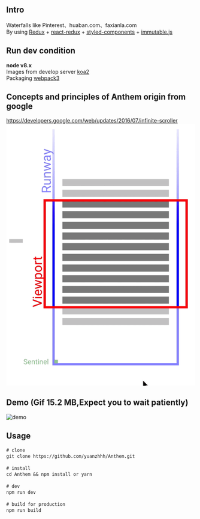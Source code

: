 
## Intro
Waterfalls like Pinterest、huaban.com、faxianla.com</br>
By using [Redux](https://github.com/reactjs/redux) + [react-redux](https://github.com/reactjs/react-redux) + [styled-components](https://github.com/styled-components/styled-components) + [immutable.js](https://github.com/facebook/immutable-js)

## Run dev condition
<b>node v8.x</b></br>
Images from develop server [koa2](https://github.com/koajs/koa) </br>
Packaging [webpack3](https://github.com/webpack/webpack)
## Concepts and principles of Anthem origin from google
https://developers.google.com/web/updates/2016/07/infinite-scroller
![demo](https://github.com/yuanzhhh/resources/blob/master/anthem-principle.gif "principle")
## Demo (Gif 15.2 MB,Expect you to wait patiently)
![demo](https://github.com/yuanzhhh/resources/blob/master/anthem-dome.gif "demo_gif")

## Usage
```
# clone
git clone https://github.com/yuanzhhh/Anthem.git

# install
cd Anthem && npm install or yarn

# dev
npm run dev

# build for production
npm run build
```
